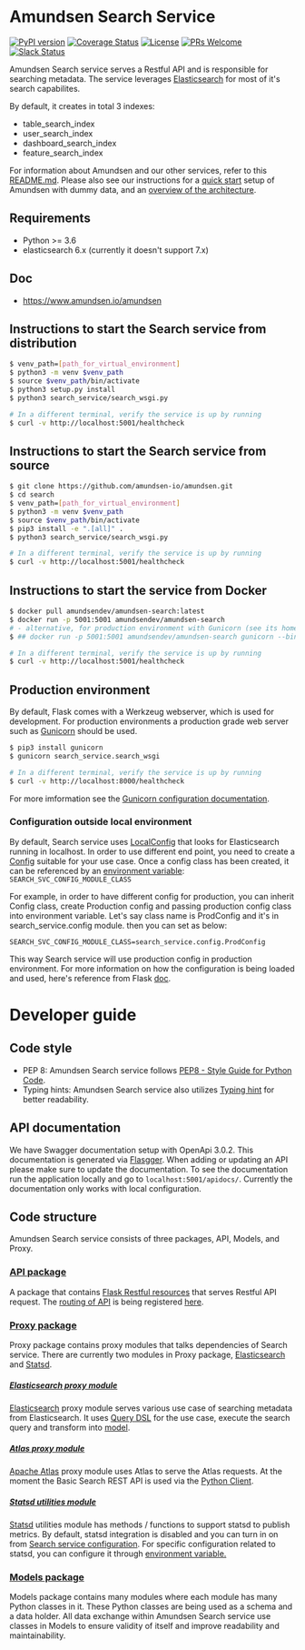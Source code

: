 # Amundsen Search Service
[![PyPI version](https://badge.fury.io/py/amundsen-search.svg)](https://badge.fury.io/py/amundsen-search)
[![Coverage Status](https://img.shields.io/codecov/c/github/amundsen-io/amundsensearchlibrary/master.svg)](https://codecov.io/gh/amundsen-io/amundsensearchlibrary?branch=master)
[![License](https://img.shields.io/:license-Apache%202-blue.svg)](LICENSE)
[![PRs Welcome](https://img.shields.io/badge/PRs-welcome-brightgreen.svg)](https://img.shields.io/badge/PRs-welcome-brightgreen.svg)
[![Slack Status](https://img.shields.io/badge/slack-join_chat-white.svg?logo=slack&style=social)](https://join.slack.com/t/amundsenworkspace/shared_invite/enQtNTk2ODQ1NDU1NDI0LTc3MzQyZmM0ZGFjNzg5MzY1MzJlZTg4YjQ4YTU0ZmMxYWU2MmVlMzhhY2MzMTc1MDg0MzRjNTA4MzRkMGE0Nzk)

Amundsen Search service serves a Restful API and is responsible for searching metadata. The service leverages [Elasticsearch](https://www.elastic.co/products/elasticsearch "Elasticsearch") for most of it's search capabilites.

By default, it creates in total 3 indexes:
* table_search_index
* user_search_index
* dashboard_search_index
* feature_search_index

For information about Amundsen and our other services, refer to this [README.md](./../README.md). Please also see our instructions for a [quick start](./../docs/installation.md#bootstrap-a-default-version-of-amundsen-using-docker) setup  of Amundsen with dummy data, and an [overview of the architecture](./../docs/architecture.md#architecture).

## Requirements

- Python >= 3.6
- elasticsearch 6.x (currently it doesn't support 7.x)

## Doc
- https://www.amundsen.io/amundsen


## Instructions to start the Search service from distribution

```bash
$ venv_path=[path_for_virtual_environment]
$ python3 -m venv $venv_path
$ source $venv_path/bin/activate
$ python3 setup.py install
$ python3 search_service/search_wsgi.py

# In a different terminal, verify the service is up by running
$ curl -v http://localhost:5001/healthcheck
```


## Instructions to start the Search service from source

```bash
$ git clone https://github.com/amundsen-io/amundsen.git
$ cd search
$ venv_path=[path_for_virtual_environment]
$ python3 -m venv $venv_path
$ source $venv_path/bin/activate
$ pip3 install -e ".[all]" .
$ python3 search_service/search_wsgi.py

# In a different terminal, verify the service is up by running
$ curl -v http://localhost:5001/healthcheck
```

## Instructions to start the service from Docker

```bash
$ docker pull amundsendev/amundsen-search:latest
$ docker run -p 5001:5001 amundsendev/amundsen-search
# - alternative, for production environment with Gunicorn (see its homepage link below)
$ ## docker run -p 5001:5001 amundsendev/amundsen-search gunicorn --bind 0.0.0.0:5001 search_service.search_wsgi

# In a different terminal, verify the service is up by running
$ curl -v http://localhost:5001/healthcheck
```


## Production environment
By default, Flask comes with a Werkzeug webserver, which is used for development. For production environments a production grade web server such as [Gunicorn](https://gunicorn.org/ "Gunicorn") should be used.

```bash
$ pip3 install gunicorn
$ gunicorn search_service.search_wsgi

# In a different terminal, verify the service is up by running
$ curl -v http://localhost:8000/healthcheck
```
For more imformation see the [Gunicorn configuration documentation](https://docs.gunicorn.org/en/latest/run.html "documentation").

### Configuration outside local environment
By default, Search service uses [LocalConfig](./../search/search_service/config.py "LocalConfig") that looks for Elasticsearch running in localhost.
In order to use different end point, you need to create a [Config](./../search/search_service/config.py "Config") suitable for your use case. Once a config class has been created, it can be referenced by an [environment variable](./../search/search_service/search_wsgi.py "environment variable"): `SEARCH_SVC_CONFIG_MODULE_CLASS`

For example, in order to have different config for production, you can inherit Config class, create Production config and passing production config class into environment variable. Let's say class name is ProdConfig and it's in search_service.config module. then you can set as below:

`SEARCH_SVC_CONFIG_MODULE_CLASS=search_service.config.ProdConfig`

This way Search service will use production config in production environment. For more information on how the configuration is being loaded and used, here's reference from Flask [doc](http://flask.pocoo.org/docs/1.0/config/#development-production "doc").

# Developer guide
## Code style
- PEP 8: Amundsen Search service follows [PEP8 - Style Guide for Python Code](https://www.python.org/dev/peps/pep-0008/ "PEP8 - Style Guide for Python Code"). 
- Typing hints: Amundsen Search service also utilizes [Typing hint](https://docs.python.org/3/library/typing.html "Typing hint") for better readability.

## API documentation
We have Swagger documentation setup with OpenApi 3.0.2. This documentation is generated via [Flasgger](https://github.com/flasgger/flasgger). 
When adding or updating an API please make sure to update the documentation. To see the documentation run the application locally and go to `localhost:5001/apidocs/`. 
Currently the documentation only works with local configuration. 

## Code structure
Amundsen Search service consists of three packages, API, Models, and Proxy.

### [API package](./../search/search_service/api "API package")
A package that contains [Flask Restful resources](https://flask-restful.readthedocs.io/en/latest/api.html#flask_restful.Resource "Flask Restful resources") that serves Restful API request.
The [routing of API](https://flask-restful.readthedocs.io/en/latest/quickstart.html#resourceful-routing "routing of API") is being registered [here](./../search/search_service/__init__.py "here").

### [Proxy package](./../search/search_service/proxy "Proxy package")
Proxy package contains proxy modules that talks dependencies of Search service. There are currently two modules in Proxy package, [Elasticsearch](./../search/search_service/proxy/elasticsearch.py "Elasticsearch") and [Statsd](./../search/search_service/proxy/statsd_utilities.py "Statsd").

##### [Elasticsearch proxy module](./../search/search_service/proxy/elasticsearch.py "Elasticsearch proxy module")
[Elasticsearch](https://www.elastic.co/products/elasticsearch "Elasticsearch") proxy module serves various use case of searching metadata from Elasticsearch. It uses [Query DSL](https://www.elastic.co/guide/en/elasticsearch/reference/current/query-dsl.html "Query DSL") for the use case, execute the search query and transform into [model](./../search/search_service/models "model").

##### [Atlas proxy module](./../search/search_service/proxy/atlas.py "Atlas proxy module") 
[Apache Atlas](https://atlas.apache.org/ "Apache Atlas") proxy module uses Atlas to serve the Atlas requests. At the moment the Basic Search REST API is used via the [Python Client](https://atlasclient.readthedocs.io/ "Atlas Client"). 


##### [Statsd utilities module](./../search/search_service/proxy/statsd_utilities.py "Statsd utilities module")
[Statsd](https://github.com/etsy/statsd/wiki "Statsd") utilities module has methods / functions to support statsd to publish metrics. By default, statsd integration is disabled and you can turn in on from [Search service configuration](https://github.com/amundsen-io/amundsensearchlibrary/blob/master/search_service/config.py#L7 "Search service configuration").
For specific configuration related to statsd, you can configure it through [environment variable.](https://statsd.readthedocs.io/en/latest/configure.html#from-the-environment "environment variable.")

### [Models package](./../search/search_service/models "Models package")
Models package contains many modules where each module has many Python classes in it. These Python classes are being used as a schema and a data holder. All data exchange within Amundsen Search service use classes in Models to ensure validity of itself and improve readability and maintainability.

